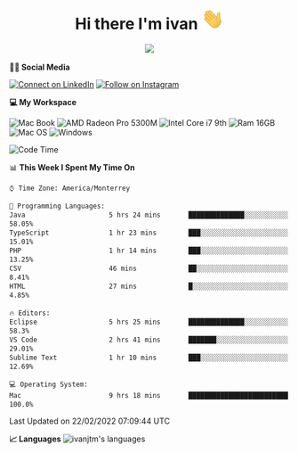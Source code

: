 <h1 align="center">Hi there I'm ivan <img src="https://raw.githubusercontent.com/ABSphreak/ABSphreak/master/gifs/Hi.gif" width="40px" /></h1>
<div align="center">
<img src="http://github-readme-streak-stats.herokuapp.com?user=ivanjtm&hide_border=true&background=00000000&border=FFFFFF00&sideNums=A8A8A8&sideLabels=A8A8A8&currStreakNum=FFC93C&dates=A8A8A8)](https://git.io/streak-stats"/>
</div>

**👦🏻 Social Media**

[![Connect on LinkedIn](https://img.shields.io/badge/LinkedIn-%230077B5.svg?&style=flat-square&logo=linkedin&logoColor=white)](https://www.linkedin.com/in/ivanjtm)
[![Follow on Instagram](https://img.shields.io/badge/Instagram-E4405F?style=flat-square&logo=instagram&logoColor=white)](https://www.instagram.com/ivanjtm)

**💻 My Workspace**

![Mac Book](https://img.shields.io/badge/Apple-MacBook_Pro_2019-999999?style=flat-square&logo=apple&logoColor=white)
![AMD Radeon Pro 5300M](https://img.shields.io/badge/AMD-Radeon_Pro_5300M-ED1C24?style=flat-square&logo=amd&logoColor=white)
![Intel Core i7 9th](https://img.shields.io/badge/Intel-Core_i7_9th-0071C5?style=flat-square&logo=intel&logoColor=white)
![Ram 16GB](https://img.shields.io/badge/RAM-16GB-230071C5?style=flat-square&logoColor=white)
![Mac OS](https://img.shields.io/badge/Mac%20OS-000000?style=flat-square&logo=apple&logoColor=white)
![Windows](https://img.shields.io/badge/Windows-0078D6?style=flat-square&logo=windows&logoColor=white)


<!--START_SECTION:waka-->
![Code Time](http://img.shields.io/badge/Code%20Time-605%20hrs%2052%20mins-blue)

📊 **This Week I Spent My Time On** 

```text
⌚︎ Time Zone: America/Monterrey

💬 Programming Languages: 
Java                     5 hrs 24 mins       ██████████████░░░░░░░░░░░   58.05% 
TypeScript               1 hr 23 mins        ███░░░░░░░░░░░░░░░░░░░░░░   15.01% 
PHP                      1 hr 14 mins        ███░░░░░░░░░░░░░░░░░░░░░░   13.25% 
CSV                      46 mins             ██░░░░░░░░░░░░░░░░░░░░░░░   8.41% 
HTML                     27 mins             █░░░░░░░░░░░░░░░░░░░░░░░░   4.85%

🔥 Editors: 
Eclipse                  5 hrs 25 mins       ██████████████░░░░░░░░░░░   58.3% 
VS Code                  2 hrs 41 mins       ███████░░░░░░░░░░░░░░░░░░   29.01% 
Sublime Text             1 hr 10 mins        ███░░░░░░░░░░░░░░░░░░░░░░   12.69%

💻 Operating System: 
Mac                      9 hrs 18 mins       █████████████████████████   100.0%

```


 Last Updated on 22/02/2022 07:09:44 UTC
<!--END_SECTION:waka-->
**📈 Languages**
 ![ivanjtm's languages](https://wakatime.com/share/@ivanjtm/a32f83c6-d0c9-49a4-a5ae-d0440b950377.svg)
